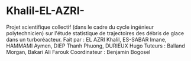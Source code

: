 # Khalil-EL-AZRI-
Projet scientifique collectif (dans le cadre du cycle ingénieur polytechnicien) sur l'étude statistique de trajectoires des débris de glace dans un turboréacteur.
Fait par : EL AZRI Khalil, ES-SABAR Imane, HAMMAMI Aymen, DIEP Thanh Phuong, DURIEUX Hugo
Tuteurs : Balland Morgan, Bakari Ali Farouk
Coordinateur : Benjamin Bogosel
